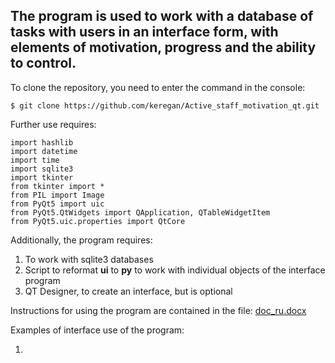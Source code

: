 ## The program is used to work with a database of tasks with users in an interface form, with elements of motivation, progress and the ability to control.

To clone the repository, you need to enter the command in the console:

    $ git clone https://github.com/keregan/Active_staff_motivation_qt.git

Further use requires:

    import hashlib
    import datetime
    import time
    import sqlite3
    import tkinter
    from tkinter import *
    from PIL import Image
    from PyQt5 import uic
    from PyQt5.QtWidgets import QApplication, QTableWidgetItem
    from PyQt5.uic.properties import QtCore

Additionally, the program requires:

1. To work with sqlite3 databases
2. Script to reformat **ui** to **py** to work with individual objects of the interface program
3. QT Designer, to create an interface, but is optional

Instructions for using the program are contained in the file: [doc_ru.docx]()

Examples of interface use of the program:

1. 



